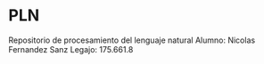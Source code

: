 # PLN
Repositorio de procesamiento del lenguaje natural
Alumno: Nicolas Fernandez Sanz
Legajo: 175.661.8
